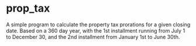 # prop_tax

A simple program to calculate the property tax prorations for a given closing 
date.  Based on a 360 day year, with the 1st installment running from July 1
to December 30, and the 2nd installment from January 1st to June 30th.
